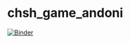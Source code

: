 # chsh_game_andoni
[![Binder](https://mybinder.org/badge_logo.svg)](https://mybinder.org/v2/gh/andonizaballa/chsh_game_andoni/main)
